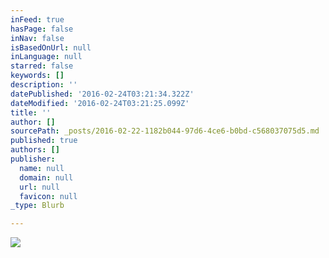 ```yaml
---
inFeed: true
hasPage: false
inNav: false
isBasedOnUrl: null
inLanguage: null
starred: false
keywords: []
description: ''
datePublished: '2016-02-24T03:21:34.322Z'
dateModified: '2016-02-24T03:21:25.099Z'
title: ''
author: []
sourcePath: _posts/2016-02-22-1182b044-97d6-4ce6-b0bd-c568037075d5.md
published: true
authors: []
publisher:
  name: null
  domain: null
  url: null
  favicon: null
_type: Blurb

---
```

![](https://the-grid-user-content.s3-us-west-2.amazonaws.com/d79ffede-173f-4595-8e78-d7849e0fcdce.jpg)